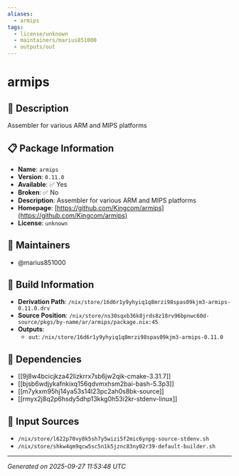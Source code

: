 ```yaml
---
aliases:
  - armips
tags:
  - license/unknown
  - maintainers/marius851000
  - outputs/out
---
```


# armips

## 📝 Description

Assembler for various ARM and MIPS platforms

## 📋 Package Information

- **Name**: `armips`
- **Version**: `0.11.0`
- **Available**: ✅ Yes
- **Broken**: ✅ No
- **Description**: Assembler for various ARM and MIPS platforms
- **Homepage**: [https://github.com/Kingcom/armips](https://github.com/Kingcom/armips)
- **License**: `unknown`
## 👥 Maintainers

- @marius851000


## 🔧 Build Information

- **Derivation Path**: `/nix/store/16d6r1y9yhyiq1q8mrzi98spas09kjm3-armips-0.11.0.drv`
- **Source Position**: `/nix/store/ns30sqxb36k8jrds8z18rv96bpnwc60d-source/pkgs/by-name/ar/armips/package.nix:45`
- **Outputs**:
  - `out`:  `/nix/store/16d6r1y9yhyiq1q8mrzi98spas09kjm3-armips-0.11.0`

## 🔗 Dependencies

- [[9j8w4bcicjkza42lizkrrx7sb6jw2qik-cmake-3.31.7]]
- [[bjsb6wdjykafnkixq156qdvmxhsm2bai-bash-5.3p3]]
- [[m7ykxm95hj14ya53s14l23pc2ah0s8bk-source]]
- [[rmyx2j8q2p6hsdy5dhp13kkg0h53i2kr-stdenv-linux]]

## 📁 Input Sources

- `/nix/store/l622p70vy8k5sh7y5wizi5f2mic6ynpg-source-stdenv.sh`
- `/nix/store/shkw4qm9qcw5sc5n1k5jznc83ny02r39-default-builder.sh`

---
*Generated on 2025-09-27 11:53:48 UTC*
